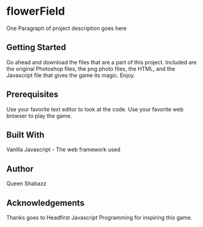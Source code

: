 <h1> flowerField </h1>
One Paragraph of project description goes here

<h2>Getting Started </h2>
<p>Go ahead and download the files that are a part of this project. Included are the original Photoshop files, the png photo files, the HTML, and the Javascript file that gives the game its magic. Enjoy.</p>

<h2>Prerequisites</h2>
<p> Use your favorite text editor to look at the code. Use your favorite web browser to play the game.</p>

<h2>Built With</h2>

<p>Vanilla Javascript - The web framework used</p>

<h2>Author</h2>
Queen Shabazz

<h2>Acknowledgements</h2>
<p> Thanks goes to Headfirst Javascript Programming for inspiring this game. </p>
